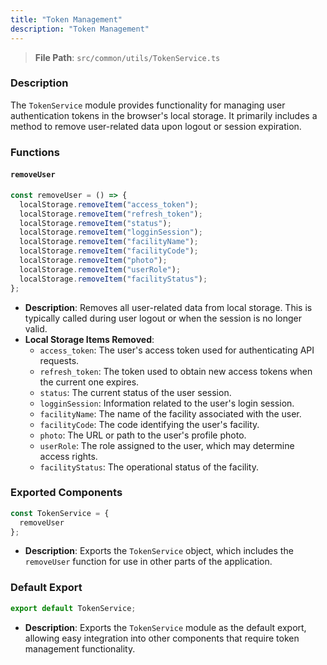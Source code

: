 ```yaml
---
title: "Token Management"
description: "Token Management"
---
```


> **File Path**: `src/common/utils/TokenService.ts`

### Description

The `TokenService` module provides functionality for managing user authentication tokens in the browser's local storage. It primarily includes a method to remove user-related data upon logout or session expiration.

### Functions

#### `removeUser`

```typescript
const removeUser = () => {
  localStorage.removeItem("access_token");
  localStorage.removeItem("refresh_token");
  localStorage.removeItem("status");
  localStorage.removeItem("logginSession");
  localStorage.removeItem("facilityName");
  localStorage.removeItem("facilityCode");
  localStorage.removeItem("photo");
  localStorage.removeItem("userRole");
  localStorage.removeItem("facilityStatus");
};
```

- **Description**: Removes all user-related data from local storage. This is typically called during user logout or when the session is no longer valid.
- **Local Storage Items Removed**:
  - `access_token`: The user's access token used for authenticating API requests.
  - `refresh_token`: The token used to obtain new access tokens when the current one expires.
  - `status`: The current status of the user session.
  - `logginSession`: Information related to the user's login session.
  - `facilityName`: The name of the facility associated with the user.
  - `facilityCode`: The code identifying the user's facility.
  - `photo`: The URL or path to the user's profile photo.
  - `userRole`: The role assigned to the user, which may determine access rights.
  - `facilityStatus`: The operational status of the facility.

### Exported Components

```typescript
const TokenService = {
  removeUser
};
```

- **Description**: Exports the `TokenService` object, which includes the `removeUser` function for use in other parts of the application.

### Default Export

```typescript
export default TokenService;
```

- **Description**: Exports the `TokenService` module as the default export, allowing easy integration into other components that require token management functionality.
